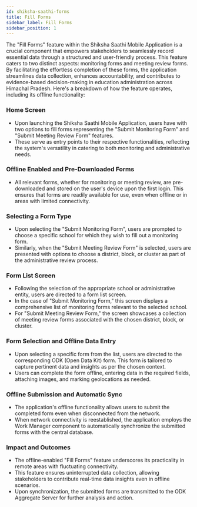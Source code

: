 ```yaml
---
id: shiksha-saathi-forms
title: Fill Forms
sidebar_label: Fill Forms
sidebar_position: 1
---
```


The "Fill Forms" feature within the Shiksha Saathi Mobile Application is a crucial component that empowers stakeholders to seamlessly record essential data through a structured and user-friendly process. This feature caters to two distinct aspects: monitoring forms and meeting review forms. By facilitating the effortless completion of these forms, the application streamlines data collection, enhances accountability, and contributes to evidence-based decision-making in education administration across Himachal Pradesh. Here's a breakdown of how the feature operates, including its offline functionality:

### Home Screen
- Upon launching the Shiksha Saathi Mobile Application, users have with two options to fill forms representing the "Submit Monitoring Form" and "Submit Meeting Review Form" features.
- These serve as entry points to their respective functionalities, reflecting the system's versatility in catering to both monitoring and administrative needs.
### Offline Enabled and Pre-Downloaded Forms
- All relevant forms, whether for monitoring or meeting review, are pre-downloaded and stored on the user's device upon the first login. This ensures that forms are readily available for use, even when offline or in areas with limited connectivity.
### Selecting a Form Type
- Upon selecting the "Submit Monitoring Form", users are prompted to choose a specific school for which they wish to fill out a monitoring form.
- Similarly, when the "Submit Meeting Review Form" is selected, users are presented with options to choose a district, block, or cluster as part of the administrative review process.
### Form List Screen
- Following the selection of the appropriate school or administrative entity, users are directed to a form list screen.
- In the case of "Submit Monitoring Form," this screen displays a comprehensive list of monitoring forms relevant to the selected school.
- For "Submit Meeting Review Form," the screen showcases a collection of meeting review forms associated with the chosen district, block, or cluster.
### Form Selection and Offline Data Entry
- Upon selecting a specific form from the list, users are directed to the corresponding ODK (Open Data Kit) form. This form is tailored to capture pertinent data and insights as per the chosen context.
- Users can complete the form offline, entering data in the required fields, attaching images, and marking geolocations as needed.
### Offline Submission and Automatic Sync
- The application's offline functionality allows users to submit the completed form even when disconnected from the network.
- When network connectivity is reestablished, the application employs the Work Manager component to automatically synchronize the submitted forms with the central database.
### Impact and Outcomes
- The offline-enabled "Fill Forms" feature underscores its practicality in remote areas with fluctuating connectivity.
- This feature ensures uninterrupted data collection, allowing stakeholders to contribute real-time data insights even in offline scenarios.
- Upon synchronization, the submitted forms are transmitted to the ODK Aggregate Server for further analysis and action.


